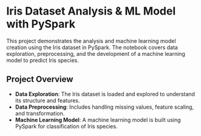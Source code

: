 # Iris Dataset Analysis & ML Model with PySpark

This project demonstrates the analysis and machine learning model creation using the Iris dataset in PySpark. The notebook covers data exploration, preprocessing, and the development of a machine learning model to predict Iris species.

## Project Overview

- **Data Exploration**: The Iris dataset is loaded and explored to understand its structure and features.
- **Data Preprocessing**: Includes handling missing values, feature scaling, and transformation.
- **Machine Learning Model**: A machine learning model is built using PySpark for classification of Iris species.
